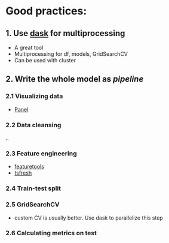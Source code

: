 # Good practices:

## 1. Use [dask](https://dask.org/) for multiprocessing  
- A great tool
- Multiprocessing for df, models, GridSearchCV
- Can be used with cluster

## 2. Write the whole model as *pipeline*  
### 2.1 Visualizing data
- [Panel](https://panel.pyviz.org/)

### 2.2 Data cleansing  
..

### 2.3 Feature engineering 
- [featuretools](https://github.com/Featuretools/featuretools)
- [tsfresh](https://tsfresh.readthedocs.io/en/latest/)  

### 2.4 Train-test split

### 2.5 GridSearchCV 
- custom CV is usually better. Use dask to parallelize this step  

### 2.6 Calculating metrics on test
